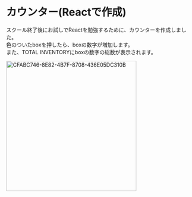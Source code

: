 # カウンター(Reactで作成)
スクール終了後にお試しでReactを勉強するために、カウンターを作成しました。
<br>色のついたboxを押したら、boxの数字が増加します。
<br>また、TOTAL INVENTORYにboxの数字の総数が表示されます。

<img width="350" alt="CFABC746-8E82-4B7F-8708-436E05DC310B" src="https://user-images.githubusercontent.com/84381486/135811458-97dbe58f-7555-4525-81c1-f5d3d01b73b7.png">
